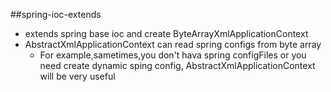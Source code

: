 ##spring-ioc-extends
* extends spring base ioc and create ByteArrayXmlApplicationContext
* AbstractXmlApplicationContext can read spring configs from byte array
	* For example,sametimes,you don't hava spring configFiles or you need create dynamic sping config, AbstractXmlApplicationContext will be very useful